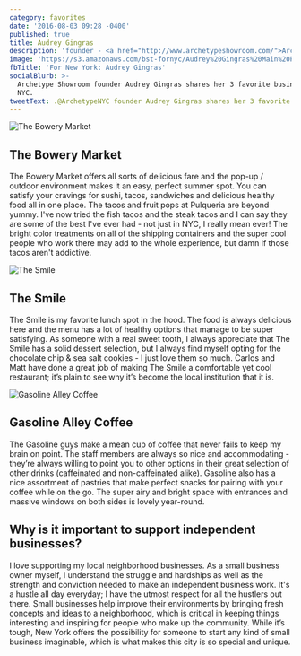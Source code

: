 ```yaml
---
category: favorites
date: '2016-08-03 09:28 -0400'
published: true
title: Audrey Gingras
description: 'founder - <a href="http://www.archetypeshowroom.com/">Archetype Showroom</a>'
image: 'https://s3.amazonaws.com/bst-fornyc/Audrey%20Gingras%20Main%20Portrait.jpg'
fbTitle: 'For New York: Audrey Gingras'
socialBlurb: >-
  Archetype Showroom founder Audrey Gingras shares her 3 favorite businesses in
  NYC.
tweetText: .@ArchetypeNYC founder Audrey Gingras shares her 3 favorite businesses in NYC
---
```

![The Bowery Market](https://s3.amazonaws.com/bst-fornyc/Audrey%20Gingras%20Bowery%20Market.jpg)
## The Bowery Market
The Bowery Market offers all sorts of delicious fare and the pop-up / outdoor environment makes it an easy, perfect summer spot. You can satisfy your cravings for sushi, tacos, sandwiches and delicious healthy food all in one place. The tacos and fruit pops at Pulqueria are beyond yummy. I've now tried the fish tacos and the steak tacos and I can say they are some of the best I've ever had - not just in NYC, I really mean ever! The bright color treatments on all of the shipping containers and the super cool people who work there may add to the whole experience, but damn if those tacos aren't addictive.

![The Smile](https://s3.amazonaws.com/bst-fornyc/Audrey%20Gingras%20The%20Smile.jpg)
## The Smile
The Smile is my favorite lunch spot in the hood. The food is always delicious here and the menu has a lot of healthy options that manage to be super satisfying. As someone with a real sweet tooth, I always appreciate that The Smile has a solid dessert selection, but I always find myself opting for the chocolate chip & sea salt cookies - I just love them so much. Carlos and Matt have done a great job of making The Smile a comfortable yet cool restaurant; it’s plain to see why it’s become the local institution that it is.  

![Gasoline Alley Coffee](https://s3.amazonaws.com/bst-fornyc/Audrey%20Gingras%20Gasoline%20Alley.jpg)
## Gasoline Alley Coffee
The Gasoline guys make a mean cup of coffee that never fails to keep my brain on point. The staff members are always so nice and accommodating - they’re always willing to point you to other options in their great selection of other drinks (caffeinated and non-caffeinated alike). Gasoline also has a nice assortment of pastries that make perfect snacks for pairing with your coffee while on the go. The super airy and bright space with entrances and massive windows on both sides is lovely year-round.

## Why is it important to support independent businesses?
I love supporting my local neighborhood businesses. As a small business owner myself, I understand the struggle and hardships as well as the strength and conviction needed to make an independent business work. It's a hustle all day everyday; I have the utmost respect for all the hustlers out there. Small businesses help improve their environments by bringing fresh concepts and ideas to a neighborhood, which is critical in keeping things interesting and inspiring for people who make up the community. While it’s tough, New York offers the possibility for someone to start any kind of small business imaginable, which is what makes this city is so special and unique.
